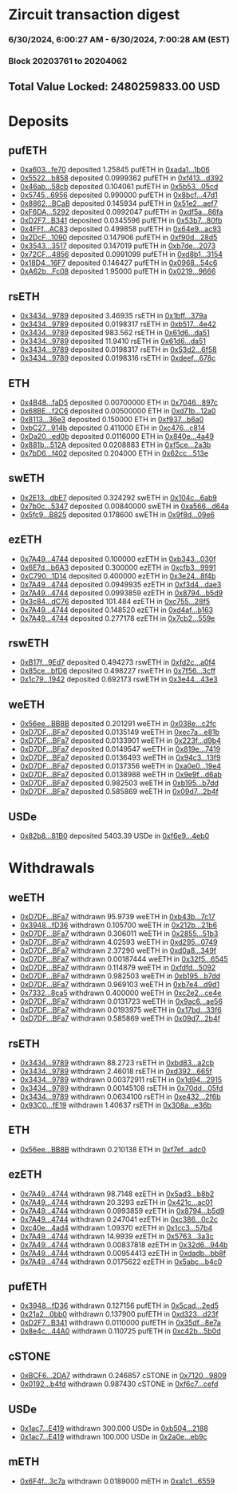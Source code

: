 # Zircuit transaction digest
### 6/30/2024, 6:00:27 AM - 6/30/2024, 7:00:28 AM (EST)
### Block 20203761 to 20204062

## Total Value Locked: 2480259833.00 USD

# Deposits
## pufETH
- [0xa603...fe70](https://etherscan.io/address/0xa60315EC95C7FD8296FF83CaB7f516a39FB6fe70) deposited 1.25845 pufETH in [0xada1...1b06](https://etherscan.io/tx/0xa60315EC95C7FD8296FF83CaB7f516a39FB6fe70)
- [0x5522...b858](https://etherscan.io/address/0x5522c753bE69d3055900607cA0fE7689Efacb858) deposited 0.0999362 pufETH in [0xf413...d392](https://etherscan.io/tx/0x5522c753bE69d3055900607cA0fE7689Efacb858)
- [0x46ab...58cb](https://etherscan.io/address/0x46ab6828F12b5Ea622174FA028ee9b42B8c358cb) deposited 0.104061 pufETH in [0x5b53...05cd](https://etherscan.io/tx/0x46ab6828F12b5Ea622174FA028ee9b42B8c358cb)
- [0x5745...6956](https://etherscan.io/address/0x5745A872693b91DA013b9D917FA13540D6226956) deposited 0.990000 pufETH in [0x8bcf...47d1](https://etherscan.io/tx/0x5745A872693b91DA013b9D917FA13540D6226956)
- [0x8862...BCaB](https://etherscan.io/address/0x8862159B0C3dc1c7f83F3866FB1905d47515BCaB) deposited 0.145934 pufETH in [0x51e2...aef7](https://etherscan.io/tx/0x8862159B0C3dc1c7f83F3866FB1905d47515BCaB)
- [0xF6DA...5292](https://etherscan.io/address/0xF6DA088A72faC6Fb7E63e852596E4f2367EF5292) deposited 0.0992047 pufETH in [0xdf5a...86fa](https://etherscan.io/tx/0xF6DA088A72faC6Fb7E63e852596E4f2367EF5292)
- [0xD2F7...B341](https://etherscan.io/address/0xD2F7b6ce73079f0AaBD42677AB958bEA0c0EB341) deposited 0.0345596 pufETH in [0x53b7...80fb](https://etherscan.io/tx/0xD2F7b6ce73079f0AaBD42677AB958bEA0c0EB341)
- [0x4FFf...AC83](https://etherscan.io/address/0x4FFfe08811A9b9F384b0dB099C0f8F07F3ACAC83) deposited 0.499858 pufETH in [0x64e9...ac93](https://etherscan.io/tx/0x4FFfe08811A9b9F384b0dB099C0f8F07F3ACAC83)
- [0x2DcF...1090](https://etherscan.io/address/0x2DcF8bE28402dE2007C74aFcCe222A0A940d1090) deposited 0.147906 pufETH in [0xf90d...28d5](https://etherscan.io/tx/0x2DcF8bE28402dE2007C74aFcCe222A0A940d1090)
- [0x3543...3517](https://etherscan.io/address/0x354368548670f26C3BaD50Ae19D10FCf1F163517) deposited 0.147019 pufETH in [0xb7de...2073](https://etherscan.io/tx/0x354368548670f26C3BaD50Ae19D10FCf1F163517)
- [0x72CF...4856](https://etherscan.io/address/0x72CF444be75F8338C734dB83A510142eba9e4856) deposited 0.0991099 pufETH in [0xd8b1...3154](https://etherscan.io/tx/0x72CF444be75F8338C734dB83A510142eba9e4856)
- [0x18D4...16F7](https://etherscan.io/address/0x18D4295Bf16A29C9381Ce51411984d2Ca4CA16F7) deposited 0.146427 pufETH in [0x0968...54c6](https://etherscan.io/tx/0x18D4295Bf16A29C9381Ce51411984d2Ca4CA16F7)
- [0xA62b...Fc08](https://etherscan.io/address/0xA62bd311fB805402dbbD6d4b89903a86E4bFFc08) deposited 1.95000 pufETH in [0x0219...9666](https://etherscan.io/tx/0xA62bd311fB805402dbbD6d4b89903a86E4bFFc08)
## rsETH
- [0x3434...9789](https://etherscan.io/address/0x34349c5569e7B846c3558961552D2202760A9789) deposited 3.46935 rsETH in [0x1bff...379a](https://etherscan.io/tx/0x34349c5569e7B846c3558961552D2202760A9789)
- [0x3434...9789](https://etherscan.io/address/0x34349c5569e7B846c3558961552D2202760A9789) deposited 0.0198317 rsETH in [0xb517...4e42](https://etherscan.io/tx/0x34349c5569e7B846c3558961552D2202760A9789)
- [0x3434...9789](https://etherscan.io/address/0x34349c5569e7B846c3558961552D2202760A9789) deposited 983.562 rsETH in [0x61d6...da51](https://etherscan.io/tx/0x34349c5569e7B846c3558961552D2202760A9789)
- [0x3434...9789](https://etherscan.io/address/0x34349c5569e7B846c3558961552D2202760A9789) deposited 11.9410 rsETH in [0x61d6...da51](https://etherscan.io/tx/0x34349c5569e7B846c3558961552D2202760A9789)
- [0x3434...9789](https://etherscan.io/address/0x34349c5569e7B846c3558961552D2202760A9789) deposited 0.0198317 rsETH in [0x53d2...6f58](https://etherscan.io/tx/0x34349c5569e7B846c3558961552D2202760A9789)
- [0x3434...9789](https://etherscan.io/address/0x34349c5569e7B846c3558961552D2202760A9789) deposited 0.0198316 rsETH in [0xdeef...678c](https://etherscan.io/tx/0x34349c5569e7B846c3558961552D2202760A9789)
## ETH
- [0x4B48...faD5](https://etherscan.io/address/0x4B48C397035be379F9E019E30E0207719F50faD5) deposited 0.00700000 ETH in [0x7046...897c](https://etherscan.io/tx/0x4B48C397035be379F9E019E30E0207719F50faD5)
- [0x68BE...f2C6](https://etherscan.io/address/0x68BEC61b04b43266e664C39505F7a4610f47f2C6) deposited 0.00500000 ETH in [0xd71b...12a0](https://etherscan.io/tx/0x68BEC61b04b43266e664C39505F7a4610f47f2C6)
- [0x8113...36e3](https://etherscan.io/address/0x8113b472Edf37F97eDdD26f36F3d5C6E55f636e3) deposited 0.150000 ETH in [0xf937...b6a0](https://etherscan.io/tx/0x8113b472Edf37F97eDdD26f36F3d5C6E55f636e3)
- [0xbC27...914b](https://etherscan.io/address/0xbC275034813bEF669099d8D496cDB8ee6388914b) deposited 0.411000 ETH in [0xc476...c814](https://etherscan.io/tx/0xbC275034813bEF669099d8D496cDB8ee6388914b)
- [0xDa20...ed0b](https://etherscan.io/address/0xDa202851aC20525Ca1A19eFeF419107bf849ed0b) deposited 0.0116000 ETH in [0x840e...4a49](https://etherscan.io/tx/0xDa202851aC20525Ca1A19eFeF419107bf849ed0b)
- [0x881b...512A](https://etherscan.io/address/0x881b0A9E5AF173e195553673783f8E70376D512A) deposited 0.0208883 ETH in [0xf5ce...2a3b](https://etherscan.io/tx/0x881b0A9E5AF173e195553673783f8E70376D512A)
- [0x7bD6...f402](https://etherscan.io/address/0x7bD6dB8E7DE6d2f58FF8B2F47470530c4819f402) deposited 0.204000 ETH in [0x62cc...513e](https://etherscan.io/tx/0x7bD6dB8E7DE6d2f58FF8B2F47470530c4819f402)
## swETH
- [0x2E13...dbE7](https://etherscan.io/address/0x2E13722b7Ae4D9926Ce1F3Cf787ef0937EE6dbE7) deposited 0.324292 swETH in [0x104c...6ab9](https://etherscan.io/tx/0x2E13722b7Ae4D9926Ce1F3Cf787ef0937EE6dbE7)
- [0x7b0c...5347](https://etherscan.io/address/0x7b0c25efD01fD478a92fFFD1bC669E6cAbA65347) deposited 0.00840000 swETH in [0xa566...d64a](https://etherscan.io/tx/0x7b0c25efD01fD478a92fFFD1bC669E6cAbA65347)
- [0x5fc9...B825](https://etherscan.io/address/0x5fc91a979B93C7f0241621a418B90e11ebC2B825) deposited 0.178600 swETH in [0x9f8d...09e6](https://etherscan.io/tx/0x5fc91a979B93C7f0241621a418B90e11ebC2B825)
## ezETH
- [0x7A49...4744](https://etherscan.io/address/0x7A493Be5c2ce014cD049Bf178a1ac0Db1B434744) deposited 0.100000 ezETH in [0xb343...030f](https://etherscan.io/tx/0x7A493Be5c2ce014cD049Bf178a1ac0Db1B434744)
- [0x6E7d...b6A3](https://etherscan.io/address/0x6E7d140df0B15D28ad0f4C3659a856270fC7b6A3) deposited 0.300000 ezETH in [0xcfb3...9991](https://etherscan.io/tx/0x6E7d140df0B15D28ad0f4C3659a856270fC7b6A3)
- [0xC790...1D14](https://etherscan.io/address/0xC79016Abf5cbDEF33FFDE54f61b65E43cd801D14) deposited 0.400000 ezETH in [0x3e24...8f4b](https://etherscan.io/tx/0xC79016Abf5cbDEF33FFDE54f61b65E43cd801D14)
- [0x7A49...4744](https://etherscan.io/address/0x7A493Be5c2ce014cD049Bf178a1ac0Db1B434744) deposited 0.0949935 ezETH in [0xf3d4...dae3](https://etherscan.io/tx/0x7A493Be5c2ce014cD049Bf178a1ac0Db1B434744)
- [0x7A49...4744](https://etherscan.io/address/0x7A493Be5c2ce014cD049Bf178a1ac0Db1B434744) deposited 0.0993859 ezETH in [0x8794...b5d9](https://etherscan.io/tx/0x7A493Be5c2ce014cD049Bf178a1ac0Db1B434744)
- [0x3c84...dC76](https://etherscan.io/address/0x3c84e367fBBaF24184316a2277160f54B7b2dC76) deposited 101.484 ezETH in [0xc755...28f5](https://etherscan.io/tx/0x3c84e367fBBaF24184316a2277160f54B7b2dC76)
- [0x7A49...4744](https://etherscan.io/address/0x7A493Be5c2ce014cD049Bf178a1ac0Db1B434744) deposited 0.148520 ezETH in [0xd4af...b163](https://etherscan.io/tx/0x7A493Be5c2ce014cD049Bf178a1ac0Db1B434744)
- [0x7A49...4744](https://etherscan.io/address/0x7A493Be5c2ce014cD049Bf178a1ac0Db1B434744) deposited 0.277178 ezETH in [0x7cb2...559e](https://etherscan.io/tx/0x7A493Be5c2ce014cD049Bf178a1ac0Db1B434744)
## rswETH
- [0xB17f...9Ed7](https://etherscan.io/address/0xB17fC6967C2ca38a4628B53774f8B859B6359Ed7) deposited 0.494273 rswETH in [0xfd2c...a0f4](https://etherscan.io/tx/0xB17fC6967C2ca38a4628B53774f8B859B6359Ed7)
- [0x85ce...bfD6](https://etherscan.io/address/0x85ce3dC494719c696a333a72e33C295B2892bfD6) deposited 0.498227 rswETH in [0x7f56...3cff](https://etherscan.io/tx/0x85ce3dC494719c696a333a72e33C295B2892bfD6)
- [0x1c79...1942](https://etherscan.io/address/0x1c791418e42d3937624D5b78c1B63092785F1942) deposited 0.692173 rswETH in [0x3e44...43e3](https://etherscan.io/tx/0x1c791418e42d3937624D5b78c1B63092785F1942)
## weETH
- [0x56ee...BB8B](https://etherscan.io/address/0x56eeF4e80950e45bc524234A098168b5FEe4BB8B) deposited 0.201291 weETH in [0x038e...c2fc](https://etherscan.io/tx/0x56eeF4e80950e45bc524234A098168b5FEe4BB8B)
- [0xD7DF...BFa7](https://etherscan.io/address/0xD7DF7E085214743530afF339aFC420c7c720BFa7) deposited 0.0135149 weETH in [0xec7a...e81b](https://etherscan.io/tx/0xD7DF7E085214743530afF339aFC420c7c720BFa7)
- [0xD7DF...BFa7](https://etherscan.io/address/0xD7DF7E085214743530afF339aFC420c7c720BFa7) deposited 0.0133901 weETH in [0x223f...d9b4](https://etherscan.io/tx/0xD7DF7E085214743530afF339aFC420c7c720BFa7)
- [0xD7DF...BFa7](https://etherscan.io/address/0xD7DF7E085214743530afF339aFC420c7c720BFa7) deposited 0.0149547 weETH in [0x819e...7419](https://etherscan.io/tx/0xD7DF7E085214743530afF339aFC420c7c720BFa7)
- [0xD7DF...BFa7](https://etherscan.io/address/0xD7DF7E085214743530afF339aFC420c7c720BFa7) deposited 0.0136493 weETH in [0x94c3...13f9](https://etherscan.io/tx/0xD7DF7E085214743530afF339aFC420c7c720BFa7)
- [0xD7DF...BFa7](https://etherscan.io/address/0xD7DF7E085214743530afF339aFC420c7c720BFa7) deposited 0.0137356 weETH in [0xa0e0...19e4](https://etherscan.io/tx/0xD7DF7E085214743530afF339aFC420c7c720BFa7)
- [0xD7DF...BFa7](https://etherscan.io/address/0xD7DF7E085214743530afF339aFC420c7c720BFa7) deposited 0.0138988 weETH in [0x9e9f...d6ab](https://etherscan.io/tx/0xD7DF7E085214743530afF339aFC420c7c720BFa7)
- [0xD7DF...BFa7](https://etherscan.io/address/0xD7DF7E085214743530afF339aFC420c7c720BFa7) deposited 0.982503 weETH in [0xb195...b7dd](https://etherscan.io/tx/0xD7DF7E085214743530afF339aFC420c7c720BFa7)
- [0xD7DF...BFa7](https://etherscan.io/address/0xD7DF7E085214743530afF339aFC420c7c720BFa7) deposited 0.585869 weETH in [0x09d7...2b4f](https://etherscan.io/tx/0xD7DF7E085214743530afF339aFC420c7c720BFa7)
## USDe
- [0x82b8...81B0](https://etherscan.io/address/0x82b8bf8Ebdce6f5F8fc7657FD1B79CF1811B81B0) deposited 5403.39 USDe in [0xf6e9...4eb0](https://etherscan.io/tx/0x82b8bf8Ebdce6f5F8fc7657FD1B79CF1811B81B0)
# Withdrawals
## weETH
- [0xD7DF...BFa7](https://etherscan.io/address/0xD7DF7E085214743530afF339aFC420c7c720BFa7) withdrawn 95.9739 weETH in [0xb43b...7c17](https://etherscan.io/tx/0xD7DF7E085214743530afF339aFC420c7c720BFa7)
- [0x3948...fD36](https://etherscan.io/address/0x3948f9c2a1341ec261a597705210a99dafa3fD36) withdrawn 0.105700 weETH in [0x212b...21b6](https://etherscan.io/tx/0x3948f9c2a1341ec261a597705210a99dafa3fD36)
- [0xD7DF...BFa7](https://etherscan.io/address/0xD7DF7E085214743530afF339aFC420c7c720BFa7) withdrawn 0.306011 weETH in [0x2855...51b3](https://etherscan.io/tx/0xD7DF7E085214743530afF339aFC420c7c720BFa7)
- [0xD7DF...BFa7](https://etherscan.io/address/0xD7DF7E085214743530afF339aFC420c7c720BFa7) withdrawn 4.02593 weETH in [0xd295...0749](https://etherscan.io/tx/0xD7DF7E085214743530afF339aFC420c7c720BFa7)
- [0xD7DF...BFa7](https://etherscan.io/address/0xD7DF7E085214743530afF339aFC420c7c720BFa7) withdrawn 2.37290 weETH in [0xd0a8...349f](https://etherscan.io/tx/0xD7DF7E085214743530afF339aFC420c7c720BFa7)
- [0xD7DF...BFa7](https://etherscan.io/address/0xD7DF7E085214743530afF339aFC420c7c720BFa7) withdrawn 0.00187444 weETH in [0x32f5...6545](https://etherscan.io/tx/0xD7DF7E085214743530afF339aFC420c7c720BFa7)
- [0xD7DF...BFa7](https://etherscan.io/address/0xD7DF7E085214743530afF339aFC420c7c720BFa7) withdrawn 0.114879 weETH in [0xfdfd...5092](https://etherscan.io/tx/0xD7DF7E085214743530afF339aFC420c7c720BFa7)
- [0xD7DF...BFa7](https://etherscan.io/address/0xD7DF7E085214743530afF339aFC420c7c720BFa7) withdrawn 0.982503 weETH in [0xb195...b7dd](https://etherscan.io/tx/0xD7DF7E085214743530afF339aFC420c7c720BFa7)
- [0xD7DF...BFa7](https://etherscan.io/address/0xD7DF7E085214743530afF339aFC420c7c720BFa7) withdrawn 0.969103 weETH in [0xb7e4...d9d1](https://etherscan.io/tx/0xD7DF7E085214743530afF339aFC420c7c720BFa7)
- [0x7332...8ca5](https://etherscan.io/address/0x73323C1b133413F5D18ad881C43D94B9AE098ca5) withdrawn 0.400000 weETH in [0xc2e2...ce4e](https://etherscan.io/tx/0x73323C1b133413F5D18ad881C43D94B9AE098ca5)
- [0xD7DF...BFa7](https://etherscan.io/address/0xD7DF7E085214743530afF339aFC420c7c720BFa7) withdrawn 0.0131723 weETH in [0x9ac6...ae56](https://etherscan.io/tx/0xD7DF7E085214743530afF339aFC420c7c720BFa7)
- [0xD7DF...BFa7](https://etherscan.io/address/0xD7DF7E085214743530afF339aFC420c7c720BFa7) withdrawn 0.0193975 weETH in [0x17bd...33f6](https://etherscan.io/tx/0xD7DF7E085214743530afF339aFC420c7c720BFa7)
- [0xD7DF...BFa7](https://etherscan.io/address/0xD7DF7E085214743530afF339aFC420c7c720BFa7) withdrawn 0.585869 weETH in [0x09d7...2b4f](https://etherscan.io/tx/0xD7DF7E085214743530afF339aFC420c7c720BFa7)
## rsETH
- [0x3434...9789](https://etherscan.io/address/0x34349c5569e7B846c3558961552D2202760A9789) withdrawn 88.2723 rsETH in [0xbd83...a2cb](https://etherscan.io/tx/0x34349c5569e7B846c3558961552D2202760A9789)
- [0x3434...9789](https://etherscan.io/address/0x34349c5569e7B846c3558961552D2202760A9789) withdrawn 2.46018 rsETH in [0xd392...665f](https://etherscan.io/tx/0x34349c5569e7B846c3558961552D2202760A9789)
- [0x3434...9789](https://etherscan.io/address/0x34349c5569e7B846c3558961552D2202760A9789) withdrawn 0.00372911 rsETH in [0x1d94...2915](https://etherscan.io/tx/0x34349c5569e7B846c3558961552D2202760A9789)
- [0x3434...9789](https://etherscan.io/address/0x34349c5569e7B846c3558961552D2202760A9789) withdrawn 0.00145108 rsETH in [0x70dd...05fd](https://etherscan.io/tx/0x34349c5569e7B846c3558961552D2202760A9789)
- [0x3434...9789](https://etherscan.io/address/0x34349c5569e7B846c3558961552D2202760A9789) withdrawn 0.0634100 rsETH in [0xe432...2f6b](https://etherscan.io/tx/0x34349c5569e7B846c3558961552D2202760A9789)
- [0x93C0...fE19](https://etherscan.io/address/0x93C078c1f6Cb8AE28f75C8050755b6d15674fE19) withdrawn 1.40637 rsETH in [0x308a...e36b](https://etherscan.io/tx/0x93C078c1f6Cb8AE28f75C8050755b6d15674fE19)
## ETH
- [0x56ee...BB8B](https://etherscan.io/address/0x56eeF4e80950e45bc524234A098168b5FEe4BB8B) withdrawn 0.210138 ETH in [0xf7ef...adc0](https://etherscan.io/tx/0x56eeF4e80950e45bc524234A098168b5FEe4BB8B)
## ezETH
- [0x7A49...4744](https://etherscan.io/address/0x7A493Be5c2ce014cD049Bf178a1ac0Db1B434744) withdrawn 98.7148 ezETH in [0x5ad3...b8b2](https://etherscan.io/tx/0x7A493Be5c2ce014cD049Bf178a1ac0Db1B434744)
- [0x7A49...4744](https://etherscan.io/address/0x7A493Be5c2ce014cD049Bf178a1ac0Db1B434744) withdrawn 20.3293 ezETH in [0x421c...ac01](https://etherscan.io/tx/0x7A493Be5c2ce014cD049Bf178a1ac0Db1B434744)
- [0x7A49...4744](https://etherscan.io/address/0x7A493Be5c2ce014cD049Bf178a1ac0Db1B434744) withdrawn 0.0993859 ezETH in [0x8794...b5d9](https://etherscan.io/tx/0x7A493Be5c2ce014cD049Bf178a1ac0Db1B434744)
- [0x7A49...4744](https://etherscan.io/address/0x7A493Be5c2ce014cD049Bf178a1ac0Db1B434744) withdrawn 0.247041 ezETH in [0xc386...0c2c](https://etherscan.io/tx/0x7A493Be5c2ce014cD049Bf178a1ac0Db1B434744)
- [0xc40e...4ad4](https://etherscan.io/address/0xc40e5245EFA65C4De467FC4fF15A833b621d4ad4) withdrawn 1.09370 ezETH in [0x1cc3...57b4](https://etherscan.io/tx/0xc40e5245EFA65C4De467FC4fF15A833b621d4ad4)
- [0x7A49...4744](https://etherscan.io/address/0x7A493Be5c2ce014cD049Bf178a1ac0Db1B434744) withdrawn 14.9939 ezETH in [0x5763...3a3c](https://etherscan.io/tx/0x7A493Be5c2ce014cD049Bf178a1ac0Db1B434744)
- [0x7A49...4744](https://etherscan.io/address/0x7A493Be5c2ce014cD049Bf178a1ac0Db1B434744) withdrawn 0.00837818 ezETH in [0x32d6...944b](https://etherscan.io/tx/0x7A493Be5c2ce014cD049Bf178a1ac0Db1B434744)
- [0x7A49...4744](https://etherscan.io/address/0x7A493Be5c2ce014cD049Bf178a1ac0Db1B434744) withdrawn 0.00954413 ezETH in [0xdadb...bb8f](https://etherscan.io/tx/0x7A493Be5c2ce014cD049Bf178a1ac0Db1B434744)
- [0x7A49...4744](https://etherscan.io/address/0x7A493Be5c2ce014cD049Bf178a1ac0Db1B434744) withdrawn 0.0175622 ezETH in [0x5abc...b4c0](https://etherscan.io/tx/0x7A493Be5c2ce014cD049Bf178a1ac0Db1B434744)
## pufETH
- [0x3948...fD36](https://etherscan.io/address/0x3948f9c2a1341ec261a597705210a99dafa3fD36) withdrawn 0.127156 pufETH in [0x5cad...2ed5](https://etherscan.io/tx/0x3948f9c2a1341ec261a597705210a99dafa3fD36)
- [0x21a2...0bb0](https://etherscan.io/address/0x21a273684F82cD19977032081d1aDE98eaF00bb0) withdrawn 0.137900 pufETH in [0xd323...d23f](https://etherscan.io/tx/0x21a273684F82cD19977032081d1aDE98eaF00bb0)
- [0xD2F7...B341](https://etherscan.io/address/0xD2F7b6ce73079f0AaBD42677AB958bEA0c0EB341) withdrawn 0.0110000 pufETH in [0x35df...8e7a](https://etherscan.io/tx/0xD2F7b6ce73079f0AaBD42677AB958bEA0c0EB341)
- [0x8e4c...44A0](https://etherscan.io/address/0x8e4cB687feAd702b8848EfaDd9A539888F0e44A0) withdrawn 0.110725 pufETH in [0xc42b...5b0d](https://etherscan.io/tx/0x8e4cB687feAd702b8848EfaDd9A539888F0e44A0)
## cSTONE
- [0xBCF6...2DA7](https://etherscan.io/address/0xBCF6DD99868b2b1b5Af016BA568bEaF78C262DA7) withdrawn 0.246857 cSTONE in [0x7120...9809](https://etherscan.io/tx/0xBCF6DD99868b2b1b5Af016BA568bEaF78C262DA7)
- [0x0192...b4fd](https://etherscan.io/address/0x0192cFf1409A28E4e7C9561d46C5F84DCAB0b4fd) withdrawn 0.987430 cSTONE in [0xf6c7...cefd](https://etherscan.io/tx/0x0192cFf1409A28E4e7C9561d46C5F84DCAB0b4fd)
## USDe
- [0x1ac7...E419](https://etherscan.io/address/0x1ac78D93471aFDA8f05E0Ec92cb65145251aE419) withdrawn 300.000 USDe in [0xb504...2188](https://etherscan.io/tx/0x1ac78D93471aFDA8f05E0Ec92cb65145251aE419)
- [0x1ac7...E419](https://etherscan.io/address/0x1ac78D93471aFDA8f05E0Ec92cb65145251aE419) withdrawn 100.000 USDe in [0x2a0e...eb9c](https://etherscan.io/tx/0x1ac78D93471aFDA8f05E0Ec92cb65145251aE419)
## mETH
- [0x6F4f...3c7a](https://etherscan.io/address/0x6F4f874cDEB581270b3760daBA9E8Cca1E963c7a) withdrawn 0.0189000 mETH in [0xa1c1...6559](https://etherscan.io/tx/0x6F4f874cDEB581270b3760daBA9E8Cca1E963c7a)
